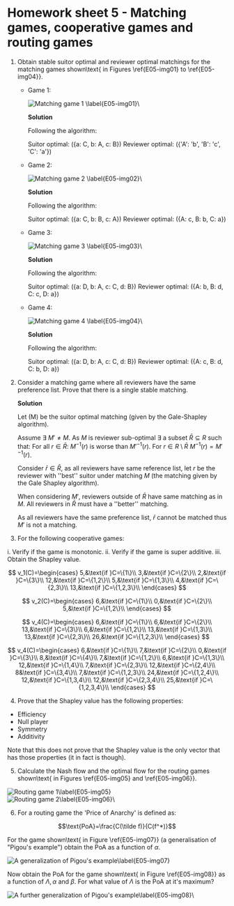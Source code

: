 # Homework sheet 5 - Matching games, cooperative games and routing games

1. Obtain stable suitor optimal and reviewer optimal matchings for the matching games shown\text{ in Figures \ref{E05-img01} to \ref{E05-img04}}.


    - Game 1:

        ![Matching game 1 \label{E05-img01}](images/E05-img01.png)\

        **Solution**

        Following the algorithm:

        Suitor optimal: \(\{a: C, b: A, c: B\}\)
        Reviewer optimal: \(\{'A': 'b', 'B': 'c', 'C': 'a'\}\)



    - Game 2:

        ![Matching game 2 \label{E05-img02}](images/E05-img02.png)\

        **Solution**

        Following the algorithm:

        Suitor optimal: \(\{a: C, b: B, c: A\}\)
        Reviewer optimal: \(\{A: c, B: b, C: a\}\)

    - Game 3:

        ![Matching game 3 \label{E05-img03}](images/E05-img03.png)\

        **Solution**

        Following the algorithm:

        Suitor optimal: \(\{a: D, b: A, c: C, d: B\}\)
        Reviewer optimal: \(\{A: b, B: d, C: c, D: a\}\)

    - Game 4:

        ![Matching game 4 \label{E05-img04}](images/E05-img04.png)\

        **Solution**

        Following the algorithm:

        Suitor optimal: \(\{a: D, b: A, c: C, d: B\}\)
        Reviewer optimal: \(\{A: c, B: d, C: b, D: a\}\)


2. Consider a matching game where all reviewers have the same preference list. Prove that there is a single stable matching.

    **Solution**

    Let \(M\) be the suitor optimal matching (given by the Gale-Shapley algorithm).

    Assume $\exists$ $M'\ne M$. As $M$ is reviewer sub-optimal $\exists$ a subset $\bar R\subseteq R$ such that:
    For all $r\in \bar R$: $M^{-1}(r)$ is worse than $M'^{-1}(r)$. For $r\in R\setminus \bar R$ $M^{-1}(r)=M'^{-1}(r)$.

    Consider $\bar r\in\bar R$, as all reviewers have same reference list, let $r$ be the reviewer with ''best'' suitor under matching $M$ (the matching given by the Gale Shapley algorithm).

    When considering $M'$, reviewers outside of $\bar R$ have same matching as in $M$. All reviewers in $\bar R$ must have a ''better'' matching.

    As all reviewers have the same preference list, $\bar r$ cannot be matched thus $M'$ is not a matching.

3. For the following cooperative games:

i. Verify if the game is monotonic.
ii. Verify if the game is super additive.
iii. Obtain the Shapley value.

$$
v_1(C)=\begin{cases}
5,&\text{if }C=\{1\}\\
3,&\text{if }C=\{2\}\\
2,&\text{if }C=\{3\}\\
12,&\text{if }C=\{1,2\}\\
5,&\text{if }C=\{1,3\}\\
4,&\text{if }C=\{2,3\}\\
13,&\text{if }C=\{1,2,3\}\\
\end{cases}
$$

$$
v_2(C)=\begin{cases}
6,&\text{if }C=\{1\}\\
0,&\text{if }C=\{2\}\\
5,&\text{if }C=\{1,2\}\\
\end{cases}
$$

$$
v_4(C)=\begin{cases}
6,&\text{if }C=\{1\}\\
6,&\text{if }C=\{2\}\\
13,&\text{if }C=\{3\}\\
6,&\text{if }C=\{1,2\}\\
13,&\text{if }C=\{1,3\}\\
13,&\text{if }C=\{2,3\}\\
26,&\text{if }C=\{1,2,3\}\\
\end{cases}
$$

$$
v_4(C)=\begin{cases}
6,&\text{if }C=\{1\}\\
7,&\text{if }C=\{2\}\\
0,&\text{if }C=\{3\}\\
8,&\text{if }C=\{4\}\\
7,&\text{if }C=\{1,2\}\\
6,&\text{if }C=\{1,3\}\\
12,&\text{if }C=\{1,4\}\\
7,&\text{if }C=\{2,3\}\\
12,&\text{if }C=\{2,4\}\\
8&\text{if }C=\{3,4\}\\
7,&\text{if }C=\{1,2,3\}\\
24,&\text{if }C=\{1,2,4\}\\
12,&\text{if }C=\{1,3,4\}\\
12,&\text{if }C=\{2,3,4\}\\
25,&\text{if }C=\{1,2,3,4\}\\
\end{cases}
$$

4. Prove that the Shapley value has the following properties:

- Efficiency
- Null player
- Symmetry
- Additivity

Note that this does not prove that the Shapley value is the only vector that has those properties (it in fact is though).

5. Calculate the Nash flow and the optimal flow for the routing games shown\text{ in Figures \ref{E05-img05} and \ref{E05-img06}}.

![Routing game 1\label{E05-img05}](images/E05-img05.png)\
![Routing game 2\label{E05-img06}](images/E05-img06.png)\

6. For a routing game the 'Price of Anarchy' is defined as:

$$\text{PoA}=\frac{C(\tilde f)}{C(f^*)}$$

For the game shown\text{ in Figure \ref{E05-img07}} (a generalisation of "Pigou's example") obtain the PoA as a function of $\alpha$.

![A generalization of Pigou's example\label{E05-img07}](images/E05-img07.png)

Now obtain the PoA for the game shown\text{ in Figure \ref{E05-img08}} as a function of $\Lambda, \alpha$ and $\beta$. For what value of $\Lambda$ is the PoA at it's maximum?

![A further generalization of Pigou's example\label{E05-img08}](images/E05-img08.png)\

